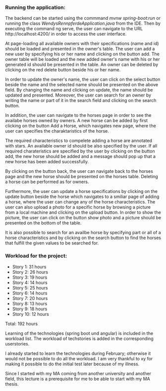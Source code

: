 ### Running the application:

The backend can be started using the commmand *mvnw spring-boot:run* or running the class *WendysRennpferdeApplication.java* from the IDE. Then by executing the command ng serve, the user can navigate to the URL http://localhost:4200/ in order to access the user interface.

At page-loading all available owners with their specifications (name and id) should be loaded and presented in the owner's table. The user can add a new user by specifying his or her name and clicking on the button add.
The owner table will be loaded and the new added owner's name with his or her generated id should be presented in the table. An owner can be deleted by clicking on the red delete button beside his or her name.

In order to update the owner's name, the user can click on the select button beside the name and the selected name should be presented on the above field. By changing the name and clicking on update, the name should be updated and presented.
Moreover, the user can search for an owner by writing the name or part of it in the search field and clicking on the search button.

In addition, the user can navigate to the horses page in order to see the availabe horses owned by owners. A new horse can be added by first clicking on the button Add a Horse, which navigates new page, where the user can specifies the charaktaristics of the horse.

The required characteristics to compelete adding a horse are annotated with stars. An available owner id should be also specified by the user. If all required charateristics are specified by the user by clicking on the button add, the new horse should be added and a message should pop up that a new horse has been added successfully.

By clicking on the button back, the user can navigate back to the horses page and the new horse should be presented on the horses table. Deleting a horse can be performed as for owners.

Furthermore, the user can update a horse specifications by clicking on the update button beside the horse which navigates to a smiliar page of adding a horse, where the user can change any of the horse characteristics.
The user can also upload a photo for a specific horse by browsing a picture from a local machine and clicking on the upload button. In order to show the picture, the user can click on the button show photo and a picture should be presented on the bottom of the table.

It is also possible to search for an availbe horse by specifying part or all of a horse characteristics and by clicking on the search button to find the horses that fulfill the given values to be searched for.
  

### Workload for the project:

* Story 1: 31 hours
* Story 2: 26 hours
* Story 3: 19 hours
* Story 4: 14 hours
* Story 5: 25 hours
* Story 6: 14 hours
* Story 7: 20 hours
* Story 8: 13 hours 
* Story 9: 18 hours
* Story 10: 12 hours

Total: 192 hours


Learning of the technologies (spring boot und angular) is included in the workload list.
The workload of techstories is added in the corresponding userstories.

I already started to learn the technologies during February; otherwise it would not be possible to do all the workload.
I am very thankful to xy for making it possible to do the initial test later because of my illness.

Since I started with my MA coming from another university and another field, this lecture is a prerequisite for me to be able to start with my MA thesis.

